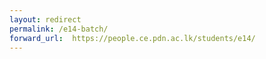 ```yaml
---
layout: redirect
permalink: /e14-batch/
forward_url:  https://people.ce.pdn.ac.lk/students/e14/
---
```

